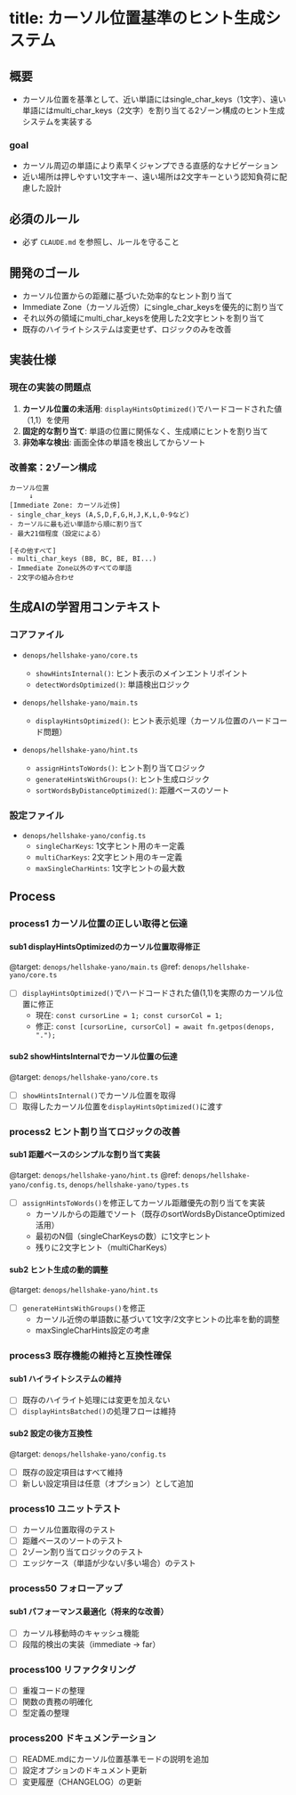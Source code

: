# title: カーソル位置基準のヒント生成システム

## 概要
- カーソル位置を基準として、近い単語にはsingle_char_keys（1文字）、遠い単語にはmulti_char_keys（2文字）を割り当てる2ゾーン構成のヒント生成システムを実装する

### goal
- カーソル周辺の単語により素早くジャンプできる直感的なナビゲーション
- 近い場所は押しやすい1文字キー、遠い場所は2文字キーという認知負荷に配慮した設計

## 必須のルール
- 必ず `CLAUDE.md` を参照し、ルールを守ること

## 開発のゴール
- カーソル位置からの距離に基づいた効率的なヒント割り当て
- Immediate Zone（カーソル近傍）にsingle_char_keysを優先的に割り当て
- それ以外の領域にmulti_char_keysを使用した2文字ヒントを割り当て
- 既存のハイライトシステムは変更せず、ロジックのみを改善

## 実装仕様

### 現在の実装の問題点
1. **カーソル位置の未活用**: `displayHintsOptimized()`でハードコードされた値（1,1）を使用
2. **固定的な割り当て**: 単語の位置に関係なく、生成順にヒントを割り当て
3. **非効率な検出**: 画面全体の単語を検出してからソート

### 改善案：2ゾーン構成
```
カーソル位置
     ↓
[Immediate Zone: カーソル近傍]
- single_char_keys (A,S,D,F,G,H,J,K,L,0-9など)
- カーソルに最も近い単語から順に割り当て
- 最大21個程度（設定による）

[その他すべて]
- multi_char_keys (BB, BC, BE, BI...)
- Immediate Zone以外のすべての単語
- 2文字の組み合わせ
```

## 生成AIの学習用コンテキスト

### コアファイル
- `denops/hellshake-yano/core.ts`
  - `showHintsInternal()`: ヒント表示のメインエントリポイント
  - `detectWordsOptimized()`: 単語検出ロジック

- `denops/hellshake-yano/main.ts`
  - `displayHintsOptimized()`: ヒント表示処理（カーソル位置のハードコード問題）

- `denops/hellshake-yano/hint.ts`
  - `assignHintsToWords()`: ヒント割り当てロジック
  - `generateHintsWithGroups()`: ヒント生成ロジック
  - `sortWordsByDistanceOptimized()`: 距離ベースのソート

### 設定ファイル
- `denops/hellshake-yano/config.ts`
  - `singleCharKeys`: 1文字ヒント用のキー定義
  - `multiCharKeys`: 2文字ヒント用のキー定義
  - `maxSingleCharHints`: 1文字ヒントの最大数

## Process

### process1 カーソル位置の正しい取得と伝達
#### sub1 displayHintsOptimizedのカーソル位置取得修正
@target: `denops/hellshake-yano/main.ts`
@ref: `denops/hellshake-yano/core.ts`
- [ ] `displayHintsOptimized()`でハードコードされた値(1,1)を実際のカーソル位置に修正
  - 現在: `const cursorLine = 1; const cursorCol = 1;`
  - 修正: `const [cursorLine, cursorCol] = await fn.getpos(denops, ".");`

#### sub2 showHintsInternalでカーソル位置の伝達
@target: `denops/hellshake-yano/core.ts`
- [ ] `showHintsInternal()`でカーソル位置を取得
- [ ] 取得したカーソル位置を`displayHintsOptimized()`に渡す

### process2 ヒント割り当てロジックの改善
#### sub1 距離ベースのシンプルな割り当て実装
@target: `denops/hellshake-yano/hint.ts`
@ref: `denops/hellshake-yano/config.ts`, `denops/hellshake-yano/types.ts`
- [ ] `assignHintsToWords()`を修正してカーソル距離優先の割り当てを実装
  - カーソルからの距離でソート（既存のsortWordsByDistanceOptimized活用）
  - 最初のN個（singleCharKeysの数）に1文字ヒント
  - 残りに2文字ヒント（multiCharKeys）

#### sub2 ヒント生成の動的調整
@target: `denops/hellshake-yano/hint.ts`
- [ ] `generateHintsWithGroups()`を修正
  - カーソル近傍の単語数に基づいて1文字/2文字ヒントの比率を動的調整
  - maxSingleCharHints設定の考慮

### process3 既存機能の維持と互換性確保
#### sub1 ハイライトシステムの維持
- [ ] 既存のハイライト処理には変更を加えない
- [ ] `displayHintsBatched()`の処理フローは維持

#### sub2 設定の後方互換性
@target: `denops/hellshake-yano/config.ts`
- [ ] 既存の設定項目はすべて維持
- [ ] 新しい設定項目は任意（オプション）として追加

### process10 ユニットテスト
- [ ] カーソル位置取得のテスト
- [ ] 距離ベースのソートのテスト
- [ ] 2ゾーン割り当てロジックのテスト
- [ ] エッジケース（単語が少ない/多い場合）のテスト

### process50 フォローアップ
#### sub1 パフォーマンス最適化（将来的な改善）
- [ ] カーソル移動時のキャッシュ機能
- [ ] 段階的検出の実装（immediate → far）

### process100 リファクタリング
- [ ] 重複コードの整理
- [ ] 関数の責務の明確化
- [ ] 型定義の整理

### process200 ドキュメンテーション
- [ ] README.mdにカーソル位置基準モードの説明を追加
- [ ] 設定オプションのドキュメント更新
- [ ] 変更履歴（CHANGELOG）の更新